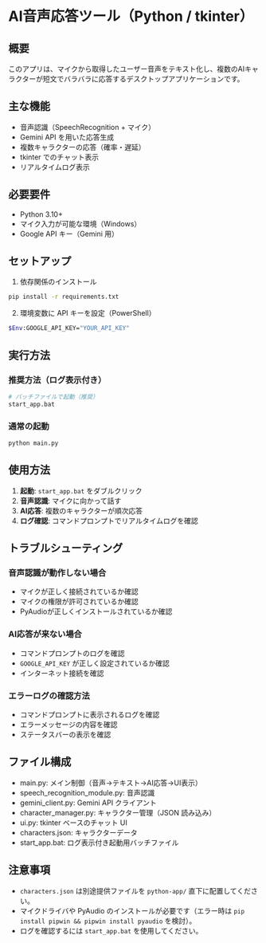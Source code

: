 # AI音声応答ツール（Python / tkinter）

## 概要
このアプリは、マイクから取得したユーザー音声をテキスト化し、複数のAIキャラクターが短文でバラバラに応答するデスクトップアプリケーションです。

## 主な機能
- 音声認識（SpeechRecognition + マイク）
- Gemini API を用いた応答生成
- 複数キャラクターの応答（確率・遅延）
- tkinter でのチャット表示
- リアルタイムログ表示

## 必要要件
- Python 3.10+
- マイク入力が可能な環境（Windows）
- Google API キー（Gemini 用）

## セットアップ
1. 依存関係のインストール
```bash
pip install -r requirements.txt
```

2. 環境変数に API キーを設定（PowerShell）
```bash
$Env:GOOGLE_API_KEY="YOUR_API_KEY"
```

## 実行方法

### 推奨方法（ログ表示付き）
```bash
# バッチファイルで起動（推奨）
start_app.bat
```

### 通常の起動
```bash
python main.py
```

## 使用方法

1. **起動**: `start_app.bat` をダブルクリック
2. **音声認識**: マイクに向かって話す
3. **AI応答**: 複数のキャラクターが順次応答
4. **ログ確認**: コマンドプロンプトでリアルタイムログを確認

## トラブルシューティング

### 音声認識が動作しない場合
- マイクが正しく接続されているか確認
- マイクの権限が許可されているか確認
- PyAudioが正しくインストールされているか確認

### AI応答が来ない場合
- コマンドプロンプトのログを確認
- `GOOGLE_API_KEY` が正しく設定されているか確認
- インターネット接続を確認

### エラーログの確認方法
- コマンドプロンプトに表示されるログを確認
- エラーメッセージの内容を確認
- ステータスバーの表示を確認

## ファイル構成
- main.py: メイン制御（音声→テキスト→AI応答→UI表示）
- speech_recognition_module.py: 音声認識
- gemini_client.py: Gemini API クライアント
- character_manager.py: キャラクター管理（JSON 読み込み）
- ui.py: tkinter ベースのチャット UI
- characters.json: キャラクターデータ
- start_app.bat: ログ表示付き起動用バッチファイル

## 注意事項
- `characters.json` は別途提供ファイルを `python-app/` 直下に配置してください。
- マイクドライバや PyAudio のインストールが必要です（エラー時は `pip install pipwin && pipwin install pyaudio` を検討）。
- ログを確認するには `start_app.bat` を使用してください。
